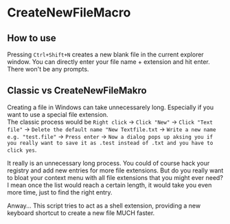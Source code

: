 # CreateNewFileMacro

## How to use 
Pressing `Ctrl+Shift+N` creates a new blank file in the current explorer window. You can directly enter your file name + extension and hit enter. There won't be any prompts.

## Classic vs CreateNewFileMakro
Creating a file in Windows can take unnecessarely long. Especially if you want to use a special file extension.  
The classic process would be `Right click` -> `Click "New"` -> `Click "Text file"` -> `Delete the default name "New Textfile.txt` -> `Write a new name e.g. "test.file"` -> `Press enter` -> `Now a dialog pops up aksing you if you really want to save it as .test instead of .txt and you have to click yes`.  

It really is an unnecessary long process. You could of course hack your registry and add new entries for more file extensions. But do you really want to bloat your context menu with all file extensions that you might ever need? I mean once the list would reach a certain length, it would take you even more time, just to find the right entry.  

Anway... This script tries to act as a shell extension, providing a new keyboard shortcut to create a new file MUCH faster.  
